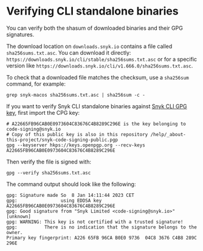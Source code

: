 # Verifying CLI standalone binaries

You can verify both the shasum of downloaded binaries and their GPG signatures.

The download location on `downloads.snyk.io` contains a file called `sha256sums.txt.asc`. You can download it directly: `https://downloads.snyk.io/cli/stable/sha256sums.txt.asc` or for a specific version like `https://downloads.snyk.io/cli/v1.666.0/sha256sums.txt.asc`.

To check that a downloaded file matches the checksum, use a `sha256sum` command, for example:

```
grep snyk-macos sha256sums.txt.asc | sha256sum -c -
```

If you want to verify Snyk CLI standalone binaries against [Snyk CLI GPG key](https://github.com/snyk/cli/blob/master/help/\_about-this-project/snyk-code-signing-public.pgp), first import the CPG key:

```
# A22665FB96CAB0E0973604C83676C4B8289C296E is the key belonging to code-signing@snyk.io
# Copy of this public key is also in this repository /help/_about-this-project/snyk-code-signing-public.pgp
gpg --keyserver hkps://keys.openpgp.org --recv-keys A22665FB96CAB0E0973604C83676C4B8289C296E
```

Then verify the file is signed with:

```
gpg --verify sha256sums.txt.asc
```

The command output should look like the following:

```
gpg: Signature made So  8 Jan 14:11:44 2023 CET
gpg:                using EDDSA key A22665FB96CAB0E0973604C83676C4B8289C296E
gpg: Good signature from "Snyk Limited <code-signing@snyk.io>" [unknown]
gpg: WARNING: This key is not certified with a trusted signature!
gpg:          There is no indication that the signature belongs to the owner.
Primary key fingerprint: A226 65FB 96CA B0E0 9736  04C8 3676 C4B8 289C 296E
```
